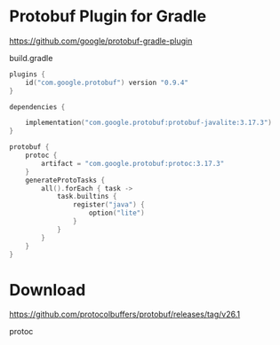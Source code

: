 # Protobuf Plugin for Gradle #

<https://github.com/google/protobuf-gradle-plugin>

build.gradle

```kotlin
plugins {
    id("com.google.protobuf") version "0.9.4"
}

dependencies {

    implementation("com.google.protobuf:protobuf-javalite:3.17.3")
}

protobuf {
    protoc {
        artifact = "com.google.protobuf:protoc:3.17.3"
    }
    generateProtoTasks {
        all().forEach { task ->
            task.builtins {
                register("java") {
                    option("lite")
                }
            }
        }
    }
}
```

# Download #

<https://github.com/protocolbuffers/protobuf/releases/tag/v26.1>

protoc
